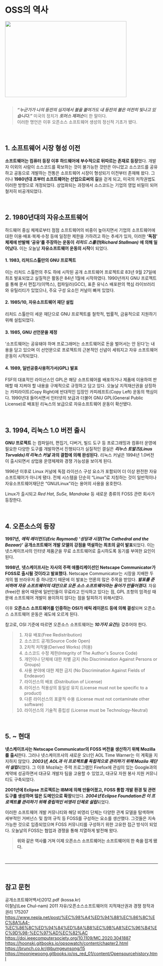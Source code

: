 # OSS의 역사

<img src="https://blog.kakaocdn.net/dn/nmhg7/btrnQjDBMAV/u3JzmGzDNCYfG01VX6ovYk/img.png" width="400" height="250"></img>   
<br>
> ***“누군가가 나의 등잔의 심지에서 불을 붙여가도 내 등잔의 불은 여전히 빛나고 있습니다.”*** 미국의 정치가 ***토머스 제퍼슨***이 한 말이다.    
> 이러한 명언은 이후 오픈소스 소프트웨어 생성의 정신적 기초가 됐다.

<br>

## 1. 소프트웨어 시장 형성 이전
**소프트웨어는 컴퓨터 등장 이후 하드웨어에 부수적으로 뒤따르는 존재로 등장**했다. 
개발자 이외의 사람이 소스코드를 확보하는 것이 불가능한 것만은 아니었고 소스코드를 공유하고 공동으로 개발하는 전통은 소프트웨어 시장이 형성되기 이전부터 존재해 왔다.
그러나 **1980년대 초부터 소프트웨어는 산업으로써의 길**을 걷게 되고, 미국의 저작권법도 이러한 방향으로 개정되었다. 
상업화되는 과정에서 소스코드는 기업의 영업 비밀이 되어 철저히 비공개되었다.

<br>

## 2. 1980년대의 자유소프트웨어
하드웨어 중심 체제로부터 점점 소프트웨어의 비중이 높아지면서 기업의 소프트웨어에 대한 이용·배포·복제·수정 등에 일정한 제한을 가하려고 하는 추세가 있자, 
이러한 **‘독점’ 체제에 반발해 ‘공유’를 주장하는 운동이** ***리차드 스톨만(Richard Stallman)*** **에 의해 일어났다.** 
이는 오늘날 **자유소프트웨어 운동의 시작**이 되었다.

#### 1. 1983, 리처드스톨만의 GNU 프로젝트
이는 리처드 스톨먼의 주도 하에 시작된 공개 소프트웨어 프로젝트로 83년 9월 27일에 최초 발표되었고
실질적은 활동은 84년 1월에 시작하였다. 1990년까지 GNU 프로젝트를 통해 문서 편집기(이맥스), 컴파일러(GCC), 표준 유닉스 배포판의 핵심 라이브러리와 유틸리티가 있었으나, 주요 구성 요소인 커널이 빠져 있었다.
#### 2. 1985/10, 자유소프트웨어 재단 설립 
리처드 스톨만이 세운 재단으로 GNU 프로젝트를 철학적, 법률적, 금융적으로 지원하기 위해 설립되었다.
#### 3. 1985, GNU 선언문을 제정
‘소프트웨어는 공유돼야 하며 프로그래머는 소프트웨어로 돈을 벌어서는 안 된다’는 내용을 담고 있으며
이 선언문으로 프로젝트의 근본적인 신념이 세워지고 자유 소프트웨어 운동이 시작되었다.
#### 4. 1989, 일반공중사용허가서(GPL) 발표
FSF의 대표적인 라이선스인 GPL은 해당 소프트웨어를 배포하거나 제품에 이용하여 판매할 때 지켜야 할 내용을 구체적으로 규정하고 담고 있다. 
오늘날 지적재산권을 상징하는 카피라이트(Copy Right)에 반대적인 입장인 카피레프트(Copy Left) 운동의 핵심이다.
1990년대 들어서면서 인터넷의 보급과 더불어 GNU GPL(General Public License)로 배포된 리눅스의 보급으로 자유소프트웨어 운동이 확산됐다.

<br>

## 3. 1994, 리눅스 1.0 버전 출시
**GNU 프로젝트** 는 컴파일러, 편집기, 디버거, 빌드 도구 등 프로그래밍과 컴퓨터 운영에 필요한 다양한 도구를 개발하면서 진행되다가 
실질적인 결실은 ***리누스 토발즈(Linus Torvalds)의 리눅스 커널*** **과의 결합에 의해 완성된다.** 
리눅스 커널은 1994년 1.0버전이 출시되면서 상업용 운영체제와 경쟁 가능성을 보이게 된다.    

1996년 이후로 Linux 커널에 독점 라이선스 구성 요소가 포함되어 더 이상 완전한 자유 소프트웨어가 아니게 됐다. 
전체 시스템을 단순히 “Linux”로 지칭하는 것이 일반적이나 자유소프트웨어재단은 “GNU/Linux”라는 용어의 사용을 옹호한다.  

Linux가 출시되고 *Red Hat, SuSe, Mandrake* 등 새로운 종류의 FOSS 관련 회사가 등장한다. 

<br>

## 4. 오픈소스의 등장
**1997년,** ***에릭 레이먼드(Eric Raymond) ‘성당과 시장(The Cathedral and the Bazaar)’*** **공개소프트웨어 개발 모델의 강점을 역설하는 최초의 글이 발표**되었다. 
이는 넷스케이프사의 인터넷 제품군을 무료 소프트웨어로 출시하도록 동기를 부여한 요인이 된다.

**1998년,** **넷스케이프사는 자사의 주력 애플리케이션인 Netscape Communicator가 FOSS로 출시될 것이라고 발표했다.** 
Netscape Communicator는 시장을 지배한 두 개의 웹 브라우저 중 하나였기 때문에 이 발표는 언론의 많은 주목을 받았다. 
***발표를 준비하며 자유 소프트웨어의 대안으로 오픈 소스 소프트웨어라는 용어가 만들어졌다.***
자유(free)란 용어 때문에 일반인들이 무료라고 인식하고 있다는 점, GPL 조항의 엄격성 때문에 소프트웨어 개발이 용이하지 않다는 점을 탈피하기 위해서였다. 

이후 **오픈소스 소프트웨어를 인증하는 OSI가 에릭 레이몬드 등에 의해 결성**되며 오픈소스 소프트웨어 운동은 궤도에 오르게 된다.    

참고로, OSI 기준에 따르면 오픈소스 소프트웨어는 ***10가지 요건***을 갖추어야 한다. 

> 01. 자유 배포(Free Redistribution) 
> 02. 소스코드 공개(Source Code Open)
> 03. 2차적 저작물(Derived Works) (허용)
> 04. 소스코드 수정 제한(Integrity of The Author's Source Code)
> 05. 개인이나 단체에 대한 차별 금지 (No Discrimination Against Persons or Groups)
> 06. 사용 분야에 대한 제한 금지 (No Discrimination Against Fields of Endeavor)
> 07. 라이선스의 배포 (Distribution of License)
> 08. 라이선스 적용상의 동일성 유지 (License must not be specific to a product)
> 09. 다른 라이선스의 포괄적 수용 (License must not contaminate other software)
> 10. 라이선스의 기술적 중립성 (License must be Technology-Neutral)

<br>

## 5. ~ 현대
**넷스케이프사는 Netscape Communicator의 FOSS 버전을 생산하기 위해 Mozilla를 출시**한다. 그러나 넷스케이프사의 새로운 오너인 AOL Time Warner는 이 계획을 지지하지 않았다. 
***2003년, AOL과 이 프로젝트를 독립적으로 관리하기 위해 Mozila 재단이 설립***되었다. 
그 이후 Mozila는 주력 프로그램인 Firefox에 관심이 있는 Google과의 계약에 성공하면서 대규모 개발자 팀을 고용할 수 있었고, 대규모 자원 봉사 지원 커뮤니티도 구축되었다. 

**2001년에 Eclipse 프로젝트는 IBM에 의해 만들어졌고, FOSS 통합 개발 환경 및 관련 도구를 생성하며 많은 도메인으로 확장**되었다. 
***2004년 Eclipse Foundation은 이 프로젝트를 관리하기 위해 중립적인 비영리 단체로 설립***되었다.    

이러한 소프트웨어 개발 커뮤니티와 해당 비영리 단체는 다양한 관계 모델을 탐색하며 세부적인 거버넌스 및 참여 규칙 등 FOSS를 구성하는 요소를 생산했다. 
그것들은 지속가능한 것으로 입증되었으며 FOSS 커뮤니티를 구성하기 위한 고유한 접근 방식이 되었다. 오늘날의 FOSS는 협업과 경쟁을 통해 치열하게 발전해 왔다.   
> **위와 같은 역사를 거쳐 이제 오픈소스 소프트웨어는 소프트웨어의 한 축을 잡게 됐다.**

<br>
<hr>
<br>

## 참고 문헌

공개소프트웨어백서)2012.pdf (kossa.kr)   
이철남(Lee Chul-nam) 2011 자유/오픈소스소프트웨어의 지적재산권과 경쟁 창작과 권리  175207 
https://www.nepla.net/post/%EC%98%A4%ED%94%88%EC%86%8C%EC%8A%A4-%EC%86%8C%ED%94%84%ED%8A%B8%EC%9B%A8%EC%96%B4%EC%9D%98-%EC%97%AD%EC%82%AC
https://doi.ieeecomputersociety.org/10.1109/MC.2020.3041887
https://hoonski.gitbooks.io/opsowatch/content/chapter2.html
https://brunch.co.kr/@bumgeunsong/15
https://moonjewoong.gitbooks.io/os_red_01/content/Opensourcehistory.html
